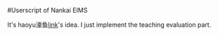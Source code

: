 #Userscript of Nankai EIMS
   
It's haoyu濠鱼[link](http://bbs.nankai.edu.cn/user/index/2785)'s idea. I just implement the teaching evaluation part.
